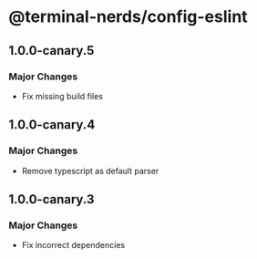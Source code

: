 # @terminal-nerds/config-eslint

## 1.0.0-canary.5

### Major Changes

- Fix missing build files

## 1.0.0-canary.4

### Major Changes

- Remove typescript as default parser

## 1.0.0-canary.3

### Major Changes

- Fix incorrect dependencies
